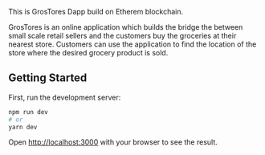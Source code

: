 This is GrosTores Dapp build on Etherem blockchain.

GrosTores is an online application which builds the bridge the between small scale retail sellers and the customers buy the groceries at their nearest store.
Customers can use the application to find the location of the store where the desired grocery product is sold.


## Getting Started

First, run the development server:

```bash
npm run dev
# or
yarn dev
```

Open [http://localhost:3000](http://localhost:3000) with your browser to see the result.



